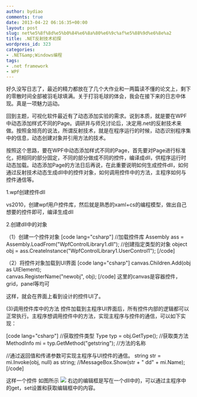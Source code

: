```yaml
---
author: bydiao
comments: true
date: 2013-04-22 06:16:35+00:00
layout: post
slug: net%e5%8f%8d%e5%b0%84%e6%8a%80%e6%9c%af%e5%88%9d%e6%8e%a2
title: .NET反射技术初探
wordpress_id: 323
categories:
- .NET&amp;Windows编程
tags:
- .net framework
- WPF
---
```


好久没写日志了，最近的精力都放在了几个大作业和一两篇读不懂的论文上，剩下的零散时间全部被羽毛球填满。关于打羽毛球的体会，我会在接下来的日志中体现。真是一项魅力运动。

回到主题，可视化软件最近有了动态添加实验的需求。说到本质，就是要在WPF中动态添加样式不同的Page。调研并与师兄讨论后，决定用.net的反射技术来做。按照金旭亮的说法，所谓反射技术，就是在程序运行的时候，动态识别程序集中的信息，动态创建对象并引用方法的技术。

按照这个思路，要在WPF中动态添加样式不同的Page，首先要对Page进行标准化，把相同的部分固定，不同的部分做成不同的控件，编译成dll，供程序运行时动态加载。动态添加Page的方法日后再说，在此重要说明如何生成控件dll，如何通过反射技术动态生成dll中的控件对象，如何调用控件中的方法，主程序如何与控件通信等。

1.wpf创建控件dll

vs2010，创建wpf用户控件库，然后就是熟悉的xaml+cs的编程模型，做出自己想要的控件即可，编译生成dll

2.创建dll中的对象

（1）创建一个控件对象
[code lang="csharp"]
//加载控件库
Assembly ass = Assembly.LoadFrom("WpfControlLibrary1.dll");
//创建指定类型的对象
object obj = ass.CreateInstance("WpfControlLibrary1.UserControl1");
[/code]

（2）将控件对象加载到UI界面
[code lang="csharp"]
canvas.Children.Add(obj as UIElement);                
canvas.RegisterName("newobj", obj);
[/code]
这里的canvas是容器控件，grid，panel等均可

这样，就会在界面上看到设计的控件UI了。

(3)调用控件库中的方法
控件加载到主程序UI界面后，所有控件内部的逻辑都可以正常执行。主程序想调用控件中的方法，实现主程序与控件的通信，可以如下实现：

[code lang="csharp"]
//获取控件类型
Type typ = obj.GetType();
//获取类方法
MethodInfo mi = typ.GetMethod("getstring"); //方法的名称

//通过返回值和传递参数可实现主程序与UI控件的通信。
string str = mi.Invoke(obj, null) as string;
//MessageBox.Show(str + " dd" + mi.Name);
[/code]

这样一个控件
如图所示
![](http://i.imgur.com/EKf807l.jpg)
右边的编辑框是写在一个dll中的，可以通过主程序中的get，set设置和获取编辑框中的内容。
